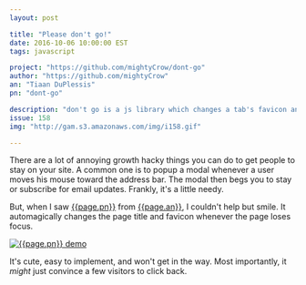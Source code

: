```yaml
---
layout: post

title: "Please don't go!"
date: 2016-10-06 10:00:00 EST
tags: javascript

project: "https://github.com/mightyCrow/dont-go"
author: "https://github.com/mightyCrow"
an: "Tiaan DuPlessis"
pn: "dont-go"

description: "don't go is a js library which changes a tab's favicon and title whenever it becomes inactive"
issue: 158
img: "http://gam.s3.amazonaws.com/img/i158.gif"

---
```


There are a lot of annoying growth hacky things you can do to get people to stay on your site. A common one is to popup a modal whenever a user moves his mouse toward the address bar. The modal then begs you to stay or subscribe for email updates. Frankly, it's a little needy.

But, when I saw [{{page.pn}}]({{page.project}}) from [{{page.an}}]({{page.author}}), I couldn't help but smile. It automagically changes the page title and favicon whenever the page loses focus.

<a href="{{page.img}}" title="{{page.pn}} demo"><img src="{{page.img}}" alt="{{page.pn}} demo" class="demo"/></a>

It's cute, easy to implement, and won't get in the way. Most importantly, it _might_ just convince a few visitors to click back.
